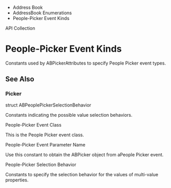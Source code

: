 

- Address Book
- AddressBook Enumerations
-  People-Picker Event Kinds 

API Collection

# People-Picker Event Kinds

Constants used by ABPickerAttributes to specify People Picker event types.

## See Also

### Picker

struct ABPeoplePickerSelectionBehavior

Constants indicating the possible value selection behaviors.

People-Picker Event Class

This is the People Picker event class.

People-Picker Event Parameter Name

Use this constant to obtain the ABPicker object from aPeople Picker event.

People-Picker Selection Behavior

Constants to specify the selection behavior for the values of multi-value properties.

